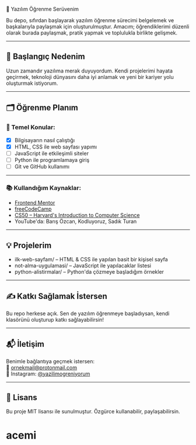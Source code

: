  🧠 Yazılım Öğrenme Serüvenim

Bu depo, sıfırdan başlayarak yazılım öğrenme sürecimi belgelemek ve başkalarıyla paylaşmak için oluşturulmuştur. Amacım; öğrendiklerimi düzenli olarak burada paylaşmak, pratik yapmak ve toplulukla birlikte gelişmek.

---

## 🚀 Başlangıç Nedenim

Uzun zamandır yazılıma merak duyuyordum. Kendi projelerimi hayata geçirmek, teknoloji dünyasını daha iyi anlamak ve yeni bir kariyer yolu oluşturmak istiyorum.

---

## 🗂 Öğrenme Planım

### 📌 Temel Konular:
- [x] Bilgisayarın nasıl çalıştığı
- [x] HTML, CSS ile web sayfası yapımı
- [ ] JavaScript ile etkileşimli siteler
- [ ] Python ile programlamaya giriş
- [ ] Git ve GitHub kullanımı

---

### 📚 Kullandığım Kaynaklar:
- [Frontend Mentor](https://www.frontendmentor.io/)
- [freeCodeCamp](https://www.freecodecamp.org/)
- [CS50 – Harvard's Introduction to Computer Science](https://cs50.harvard.edu/)
- YouTube'da: Barış Özcan, Kodluyoruz, Sadık Turan

---

## 💡 Projelerim
- ilk-web-sayfam/ – HTML & CSS ile yapılan basit bir kişisel sayfa
- not-alma-uygulamasi/ – JavaScript ile yapılacaklar listesi
- python-alistirmalar/ – Python'da çözmeye başladığım örnekler

---

## ✍ Katkı Sağlamak İstersen

Bu repo herkese açık. Sen de yazılım öğrenmeye başladıysan, kendi klasörünü oluşturup katkı sağlayabilirsin!

---

## 📬 İletişim

Benimle bağlantıya geçmek istersen:  
📧 ornekmail@protonmail.com  
📸 Instagram: [@yazilimogreniyorum](https://instagram.com/yazilimogreniyorum)

---

## 📄 Lisans

Bu proje MIT lisansı ile sunulmuştur. Özgürce kullanabilir, paylaşabilirsin.
# acemi

